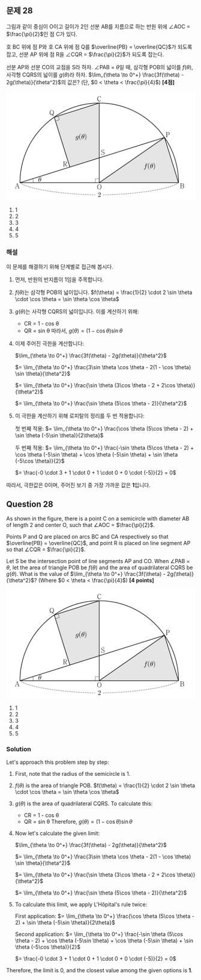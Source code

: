 
## 문제 28

그림과 같이 중심이 O이고 길이가 2인 선분 AB를 지름으로 하는 반원 위에 ∠AOC = $\frac{\pi}{2}$인 점 C가 있다. 

호 BC 위에 점 P와 호 CA 위에 점 Q를 $\overline{PB} = \overline{QC}$가 되도록 잡고, 선분 AP 위에 점 R을 ∠CQR = $\frac{\pi}{2}$가 되도록 잡는다.

선분 AP와 선분 CO의 교점을 S라 하자. ∠PAB = $\theta$일 때, 삼각형 POB의 넓이를 $f(\theta)$, 사각형 CQRS의 넓이를 $g(\theta)$라 하자. $\lim_{\theta \to 0^+} \frac{3f(\theta) - 2g(\theta)}{\theta^2}$의 값은? (단, $0 < \theta < \frac{\pi}{4}$) **[4점]**

![B_28](../Images/B_28.png)

1) 1
2) 2
3) 3
4) 4
5) 5

### 해설

이 문제를 해결하기 위해 단계별로 접근해 봅시다.

1) 먼저, 반원의 반지름이 1임을 주목합니다.

2) $f(\theta)$는 삼각형 POB의 넓이입니다. 
   $f(\theta) = \frac{1}{2} \cdot 2 \sin \theta \cdot \cos \theta = \sin \theta \cos \theta$

3) $g(\theta)$는 사각형 CQRS의 넓이입니다. 이를 계산하기 위해:
   - CR = 1 - cos θ
   - QR = sin θ
   따라서, $g(\theta) = (1 - \cos \theta) \sin \theta$

4) 이제 주어진 극한을 계산합니다:

   $\lim_{\theta \to 0^+} \frac{3f(\theta) - 2g(\theta)}{\theta^2}$
   
   $= \lim_{\theta \to 0^+} \frac{3\sin \theta \cos \theta - 2(1 - \cos \theta) \sin \theta}{\theta^2}$
   
   $= \lim_{\theta \to 0^+} \frac{\sin \theta (3\cos \theta - 2 + 2\cos \theta)}{\theta^2}$
   
   $= \lim_{\theta \to 0^+} \frac{\sin \theta (5\cos \theta - 2)}{\theta^2}$

5) 이 극한을 계산하기 위해 로피탈의 정리를 두 번 적용합니다:

   첫 번째 적용:
   $= \lim_{\theta \to 0^+} \frac{\cos \theta (5\cos \theta - 2) + \sin \theta (-5\sin \theta)}{2\theta}$

   두 번째 적용:
   $= \lim_{\theta \to 0^+} \frac{-\sin \theta (5\cos \theta - 2) + \cos \theta (-5\sin \theta) + \cos \theta (-5\sin \theta) + \sin \theta (-5\cos \theta)}{2}$

   $= \frac{-0 \cdot 3 + 1 \cdot 0 + 1 \cdot 0 + 0 \cdot (-5)}{2} = 0$

따라서, 극한값은 0이며, 주어진 보기 중 가장 가까운 값은 **1**입니다.

## Question 28

As shown in the figure, there is a point C on a semicircle with diameter AB of length 2 and center O, such that ∠AOC = $\frac{\pi}{2}$. 

Points P and Q are placed on arcs BC and CA respectively so that $\overline{PB} = \overline{QC}$, and point R is placed on line segment AP so that ∠CQR = $\frac{\pi}{2}$.

Let S be the intersection point of line segments AP and CO. When ∠PAB = $\theta$, let the area of triangle POB be $f(\theta)$ and the area of quadrilateral CQRS be $g(\theta)$. What is the value of $\lim_{\theta \to 0^+} \frac{3f(\theta) - 2g(\theta)}{\theta^2}$? (Where $0 < \theta < \frac{\pi}{4}$) **[4 points]**

![B_28](../Images/B_28.png)

1) 1
2) 2
3) 3
4) 4
5) 5

### Solution

Let's approach this problem step by step:

1) First, note that the radius of the semicircle is 1.

2) $f(\theta)$ is the area of triangle POB. 
   $f(\theta) = \frac{1}{2} \cdot 2 \sin \theta \cdot \cos \theta = \sin \theta \cos \theta$

3) $g(\theta)$ is the area of quadrilateral CQRS. To calculate this:
   - CR = 1 - cos θ
   - QR = sin θ
   Therefore, $g(\theta) = (1 - \cos \theta) \sin \theta$

4) Now let's calculate the given limit:

   $\lim_{\theta \to 0^+} \frac{3f(\theta) - 2g(\theta)}{\theta^2}$
   
   $= \lim_{\theta \to 0^+} \frac{3\sin \theta \cos \theta - 2(1 - \cos \theta) \sin \theta}{\theta^2}$
   
   $= \lim_{\theta \to 0^+} \frac{\sin \theta (3\cos \theta - 2 + 2\cos \theta)}{\theta^2}$
   
   $= \lim_{\theta \to 0^+} \frac{\sin \theta (5\cos \theta - 2)}{\theta^2}$

5) To calculate this limit, we apply L'Hôpital's rule twice:

   First application:
   $= \lim_{\theta \to 0^+} \frac{\cos \theta (5\cos \theta - 2) + \sin \theta (-5\sin \theta)}{2\theta}$

   Second application:
   $= \lim_{\theta \to 0^+} \frac{-\sin \theta (5\cos \theta - 2) + \cos \theta (-5\sin \theta) + \cos \theta (-5\sin \theta) + \sin \theta (-5\cos \theta)}{2}$

   $= \frac{-0 \cdot 3 + 1 \cdot 0 + 1 \cdot 0 + 0 \cdot (-5)}{2} = 0$

Therefore, the limit is 0, and the closest value among the given options is **1**.
